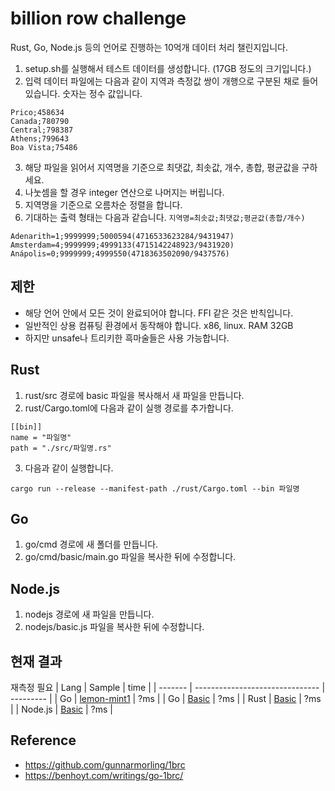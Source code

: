 # billion row challenge

Rust, Go, Node.js 등의 언어로 진행하는 10억개 데이터 처리 챌린지입니다.

1. setup.sh를 실행해서 테스트 데이터를 생성합니다. (17GB 정도의 크기입니다.)
2. 입력 데이터 파일에는 다음과 같이 지역과 측정값 쌍이 개행으로 구분된 채로 들어있습니다. 숫자는 정수 값입니다.

```
Prico;458634
Canada;780790
Central;798387
Athens;799643
Boa Vista;75486
```

3. 해당 파일을 읽어서 지역명을 기준으로 최댓값, 최솟값, 개수, 총합, 평균값을 구하세요.
4. 나눗셈을 할 경우 integer 연산으로 나머지는 버립니다.
5. 지역명을 기준으로 오름차순 정렬을 합니다.
6. 기대하는 출력 형태는 다음과 같습니다. `지역명=최솟값;최댓값;평균값(총합/개수)`

```
Adenarith=1;9999999;5000594(4716533623284/9431947)
Amsterdam=4;9999999;4999133(4715142248923/9431920)
Anápolis=0;9999999;4999550(4718363502090/9437576)
```

## 제한

- 해당 언어 안에서 모든 것이 완료되어야 합니다. FFI 같은 것은 반칙입니다.
- 일반적인 상용 컴퓨팅 환경에서 동작해야 합니다. x86, linux. RAM 32GB
- 하지만 unsafe나 트리키한 흑마술들은 사용 가능합니다.

## Rust

1. rust/src 경로에 basic 파일을 복사해서 새 파일을 만듭니다.
2. rust/Cargo.toml에 다음과 같이 실행 경로를 추가합니다.

```
[[bin]]
name = "파일명"
path = "./src/파일명.rs"
```

3. 다음과 같이 실행합니다.

```
cargo run --release --manifest-path ./rust/Cargo.toml --bin 파일명
```

## Go

1. go/cmd 경로에 새 폴더를 만듭니다.
2. go/cmd/basic/main.go 파일을 복사한 뒤에 수정합니다.

## Node.js

1. nodejs 경로에 새 파일을 만듭니다.
2. nodejs/basic.js 파일을 복사한 뒤에 수정합니다.

## 현재 결과

재측정 필요
| Lang | Sample | time |
| ------- | ------------------------------- | --------- |
| Go | [lemon-mint1](./go/cmd/lemon-mint1/main.go) | ?ms |
| Go | [Basic](./go/cmd/basic/main.go) | ?ms |
| Rust | [Basic](./rust/src/basic.rs) | ?ms |
| Node.js | [Basic](./nodejs/basic.js) | ?ms |

## Reference

- https://github.com/gunnarmorling/1brc
- https://benhoyt.com/writings/go-1brc/
